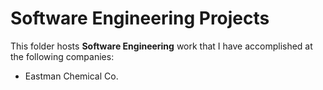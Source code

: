 # Software Engineering Projects

This folder hosts **Software Engineering** work that I have accomplished at the following companies:

- Eastman Chemical Co.

